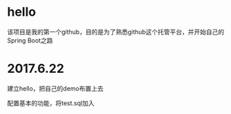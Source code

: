 # hello
该项目是我的第一个github，目的是为了熟悉github这个托管平台，并开始自己的Spring Boot之路

# 2017.6.22
建立hello，把自己的demo布置上去

配置基本的功能，将test.sql加入

